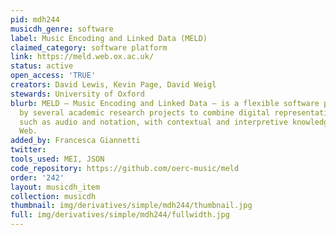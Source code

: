 ```yaml
---
pid: mdh244
musicdh_genre: software
label: Music Encoding and Linked Data (MELD)
claimed_category: software platform
link: https://meld.web.ox.ac.uk/
status: active
open_access: 'TRUE'
creators: David Lewis, Kevin Page, David Weigl
stewards: University of Oxford
blurb: MELD – Music Encoding and Linked Data – is a flexible software platform used
  by several academic research projects to combine digital representations of music,
  such as audio and notation, with contextual and interpretive knowledge in the Semantic
  Web.
added_by: Francesca Giannetti
twitter: 
tools_used: MEI, JSON
code_repository: https://github.com/oerc-music/meld
order: '242'
layout: musicdh_item
collection: musicdh
thumbnail: img/derivatives/simple/mdh244/thumbnail.jpg
full: img/derivatives/simple/mdh244/fullwidth.jpg
---
```

